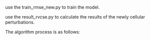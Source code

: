 use the train_rmse_new.py to train the model.

use the result_rvcse.py to calculate the results of the newly cellular perturbations.

The algorithm process is as follows:
